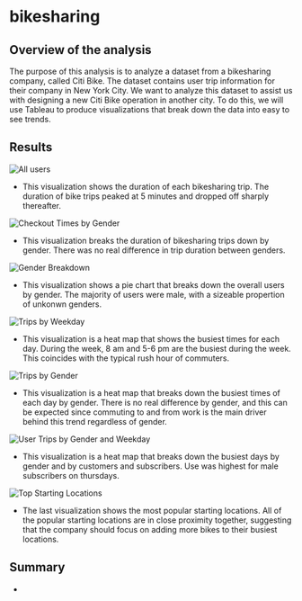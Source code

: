 # bikesharing

## Overview of the analysis
The purpose of this analysis is to analyze a dataset from a bikesharing company, called Citi Bike. The dataset contains user trip information for their company in New York City. We want to analyze this dataset to assist us with designing a new Citi Bike operation in another city. To do this, we will use Tableau to produce visualizations that break down the data into easy to see trends. 

## Results

![All users](https://user-images.githubusercontent.com/104707395/218834883-5a33e6ad-2658-4dfc-a3c0-0b0a15220f29.png)

* This visualization shows the duration of each bikesharing trip. The duration of bike trips peaked at 5 minutes and dropped off sharply thereafter.


![Checkout Times by Gender](https://user-images.githubusercontent.com/104707395/218835427-9fcf92a2-ea79-47ce-a1ae-5568cbb80bf1.png)

* This visualization breaks the duration of bikesharing trips down by gender. There was no real difference in trip duration between genders. 


![Gender Breakdown](https://user-images.githubusercontent.com/104707395/218835741-e523339d-fa0e-4f74-80de-c6cc8c905537.png)

* This visualization shows a pie chart that breaks down the overall users by gender. The majority of users were male, with a sizeable propertion of unkonwn genders. 


![Trips by Weekday](https://user-images.githubusercontent.com/104707395/218837167-5d0fbed5-f31d-4f26-9d17-e81181fdb3bf.png)

* This visualization is a heat map that shows the busiest times for each day. During the week, 8 am and 5-6 pm are the busiest during the week. This coincides with the typical rush hour of commuters. 


![Trips by Gender](https://user-images.githubusercontent.com/104707395/218835969-13bc9ebf-8426-41e2-adde-224c7d27c814.png)

* This visualization is a heat map that breaks down the busiest times of each day by gender. There is no real difference by gender, and this can be expected since commuting to and from work is the main driver behind this trend regardless of gender. 


![User Trips by Gender and Weekday](https://user-images.githubusercontent.com/104707395/218838232-cf18a3ea-444d-465f-ab85-c2e0f8e94143.png)

* This visualization is a heat map that breaks down the busiest days by gender and by customers and subscribers. Use was highest for male subscribers on thursdays. 


![Top Starting Locations](https://user-images.githubusercontent.com/104707395/218841087-a21d9188-7da7-452f-abd2-8c4ddc52f394.png)

* The last visualization shows the most popular starting locations. All of the popular starting locations are in close proximity together, suggesting that the company should focus on adding more bikes to their busiest locations. 

## Summary 

* 
